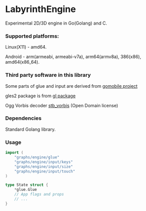 # LabyrinthEngine

Experimental 2D/3D engine in Go(Golang) and C.

### Supported platforms:
Linux(X11) - amd64.

Android - arm(armeabi, armeabi-v7a), arm64(armv8a), 386(x86), amd64(x86_64).

### Third party software in this library
Some parts of glue and input are derived from [gomobile project](https://github.com/golang/mobile)

gles2 package is from [gl package](https://github.com/goxjs/gl)

Ogg Vorbis decoder [stb_vorbis](http://nothings.org/stb_vorbis/) (Open Domain license)

### Dependencies 
Standard Golang library.

### Usage

```go
import (
	"graphs/engine/glue"
	"graphs/engine/input/keys"
	"graphs/engine/input/size"
	"graphs/engine/input/touch"
)

type State struct {
	*glue.Glue
	// App flags and props
	// ...
}

```
